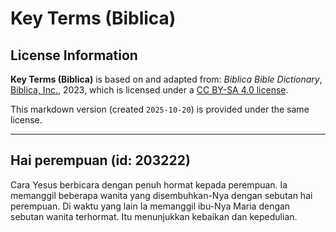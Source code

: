 # Key Terms (Biblica)

## License Information

**Key Terms (Biblica)** is based on and adapted from: _Biblica Bible Dictionary_, [Biblica, Inc.](https://www.biblica.com/), 2023, which is licensed under a [CC BY-SA 4.0 license](https://creativecommons.org/licenses/by-sa/4.0/legalcode.en).

This markdown version (created `2025-10-20`) is provided under the same license.



--------------------------------

## Hai perempuan (id: 203222)

Cara Yesus berbicara dengan penuh hormat kepada perempuan. Ia memanggil beberapa wanita yang disembuhkan\-Nya dengan sebutan hai perempuan. Di waktu yang lain Ia memanggil ibu\-Nya Maria dengan sebutan wanita terhormat. Itu menunjukkan kebaikan dan kepedulian.


